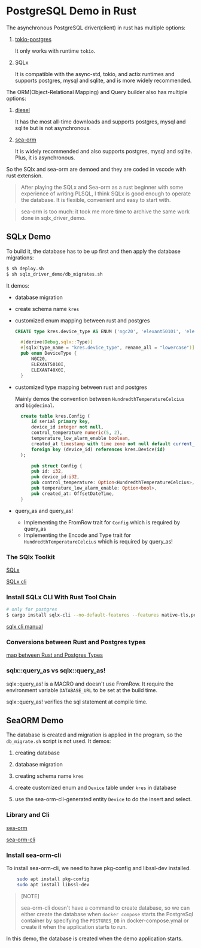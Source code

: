 # PostgreSQL Demo in Rust
The asynchronous PostgreSQL driver(client) in rust has multiple options:
1. [tokio-postgres](https://docs.rs/tokio-postgres/latest/tokio_postgres/)

    It only works with runtime `tokio`.
1. SQLx

   It is compatible with the async-std, tokio, and actix runtimes and supports postgres, mysql and sqlite, and is more widely recommended.

The ORM(Object-Relational Mapping) and Query builder also has multiple options:
1. [diesel](https://crates.io/crates/diesel)

    It has the most all-time downloads and supports postgres, mysql and sqlite but is not asynchronous.

2. [sea-orm](https://crates.io/crates/sea-orm)

    It is widely recommended and also supports postgres, mysql and sqlite. Plus, it is asynchronous.

So the SQlx and sea-orm are demoed and they are coded in vscode with rust extension.

> After playing the SQLx and Sea-orm as a rust beginner with some experience of writing PLSQL, I think SQLx is good enough to operate the database. It is flexible, convenient  and easy to start with.

> sea-orm is too much: it took me more time to archive the same work done in sqlx_driver_demo.

## SQLx Demo
To build it, the database has to be up first and then apply the database migrations:
```bash
$ sh deploy.sh
$ sh sqlx_driver_demo/db_migrates.sh
```
It demos:
- database migration
- create schema name `kres`
- customized enum mapping between rust and postgres
  ```sql
  CREATE type kres.device_type AS ENUM ('ngc20', 'elexant5010i', 'elexant40x0i');
  ```
  ```rust
    #[derive(Debug,sqlx::Type)]
    #[sqlx(type_name = "kres.device_type", rename_all = "lowercase")]
    pub enum DeviceType {
        NGC20,
        ELEXANT5010I,
        ELEXANT40X0I,
    }
  ```
- customized type mapping between rust and postgres

  Mainly demos the convention between `HundredthTemperatureCelcius` and `bigdecimal`.
  ```sql
    create table kres.Config (
        id serial primary key,
        device_id integer not null,
        control_temperature numeric(5, 2),
        temperature_low_alarm_enable boolean,
        created_at timestamp with time zone not null default current_timestamp,
        foreign key (device_id) references kres.Device(id)
    );
  ```
  ```rust
        pub struct Config {
        pub id: i32,
        pub device_id:i32,
        pub control_temperature: Option<HundredthTemperatureCelcius>,
        pub temperature_low_alarm_enable: Option<bool>,
        pub created_at: OffsetDateTime,
    }
  ```
- query_as and query_as!
    - Implementing the FromRow trait for `Config` which is required by query_as
    - Implementing the Encode and Type trait for `HundredthTemperatureCelcius` which is required by query_as!
### The SQlx Toolkit
[SQLx](https://crates.io/crates/sqlx)

[SQLx cli](https://crates.io/crates/sqlx-cli)

### Install SQLx CLI With Rust Tool Chain

```bash
# only for postgres
$ cargo install sqlx-cli --no-default-features --features native-tls,postgres
```
[sqlx cli manual](https://docs.rs/crate/sqlx-cli/0.8.3)

### Conversions between Rust and Postgres types
[map between Rust and Postgres Types](https://docs.rs/sqlx/latest/sqlx/postgres/types/index.html)

### sqlx::query_as vs sqlx::query_as!
sqlx::query_as! is a MACRO and doesn't use FromRow. It require the environment variable `DATABASE_URL` to be set at the build time.

sqlx::query_as! verifies the sql statement at compile time.

## SeaORM Demo
The database is created and migration is applied in the program, so the `db_migrate.sh` script is not used. It demos:
1. creating database

1. database migration

1. creating schema name `kres`

1. create customized enum and `Device` table  under `kres` in database

1. use the sea-orm-cli-generated entity `Device` to do the insert and select.

### Library and Cli
[sea-orm](https://crates.io/crates/sea-orm)

[sea-orm-cli](https://crates.io/crates/sea-orm-cli)

### Install sea-orm-cli
To install sea-orm-cli, we need to have pkg-config and libssl-dev installed.
```bash
    sudo apt install pkg-config
    sudo apt install libssl-dev
```
> [NOTE]
>
> sea-orm-cli doesn't have a command to create database, so we can either create the database when `docker compose` starts the PostgreSql container by specifying the `POSTGRES_DB` in docker-compose.ymal or create it when the application starts to run.

In this demo, the database is created when the demo application starts.
